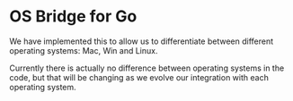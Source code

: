 # OS Bridge for Go

We have implemented this to allow us to differentiate between different operating systems: Mac, Win and Linux.
	
Currently there is actually no difference between operating systems in the code, but that will be changing as we evolve our integration with each operating system.
